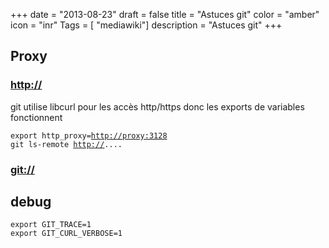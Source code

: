+++
date = "2013-08-23"
draft = false
title = "Astuces git"
color = "amber"
icon = "inr"
Tags = [ "mediawiki"]
description = "Astuces git"
+++

Proxy
-----

### <http://>

git utilise libcurl pour les accès http/https donc les exports de
variables fonctionnent

`export http_proxy=`[`http://proxy:3128`](http://proxy:3128)\
`git ls-remote `[`http://`](http://)`....`

### <git://>

debug
-----

    export GIT_TRACE=1 
    export GIT_CURL_VERBOSE=1
